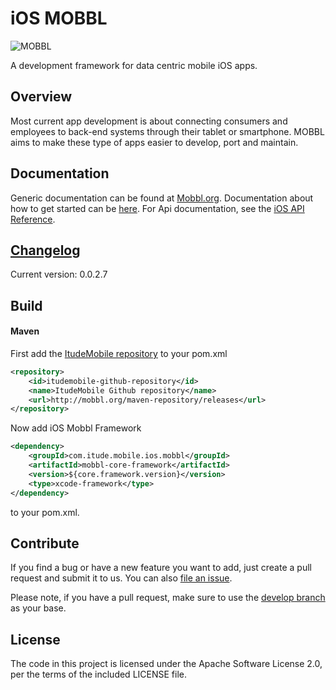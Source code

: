 # iOS MOBBL
![MOBBL](http://itudemobiledev.files.wordpress.com/2014/02/mobbl-logo.png?w=362&h=203 "MOBBL logo")

A development framework for data centric mobile iOS apps.

## Overview

Most current app development is about connecting consumers and employees to back-end systems through their tablet or smartphone. MOBBL aims to make these type of apps easier to develop, port and maintain.

## Documentation

Generic documentation can be found at [Mobbl.org](http://mobbl.org/doc.html).
Documentation about how to get started can be [here](http://mobbl.org/ios.html).
For Api documentation, see the [iOS API Reference](http://mobbl.org/apis/ios/index.html).

## [Changelog](https://github.com/ItudeMobile/itude-mobile-ios-mobbl-framework/wiki/Changelog)
Current version: 0.0.2.7

## Build
#### Maven

First add the [ItudeMobile repository](https://github.com/ItudeMobile/maven-repository) to your pom.xml

```xml
<repository>
	<id>itudemobile-github-repository</id>
	<name>ItudeMobile Github repository</name>
	<url>http://mobbl.org/maven-repository/releases</url>
</repository>
```

Now add iOS Mobbl Framework

```xml
<dependency>
    <groupId>com.itude.mobile.ios.mobbl</groupId>
    <artifactId>mobbl-core-framework</artifactId>
    <version>${core.framework.version}</version>
    <type>xcode-framework</type>
</dependency>
```
to your pom.xml.

## Contribute

If you find a bug or have a new feature you want to add, just create a pull request and submit it to us. You can also [file an issue](https://github.com/ItudeMobile/itude-mobile-ios-mobbl-framework/issues/new).

Please note, if you have a pull request, make sure to use the [develop branch](https://github.com/ItudeMobile/itude-mobile-ios-mobbl-framework/tree/develop) as your base.

## License
The code in this project is licensed under the Apache Software License 2.0, per the terms of the included LICENSE file.

